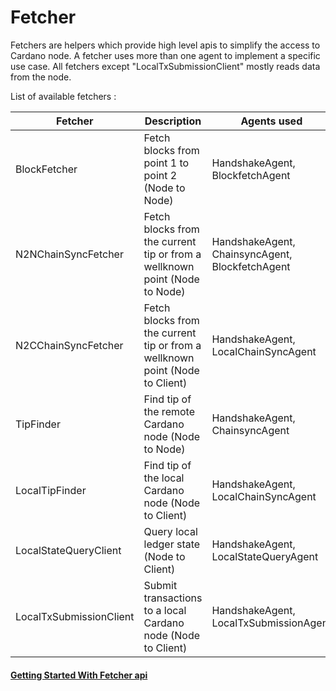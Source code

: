 # Fetcher

Fetchers are helpers which provide high level apis to simplify the access to Cardano node. A fetcher uses more than one agent to implement
a specific use case. All fetchers except "LocalTxSubmissionClient" mostly reads data from the node.  

List of available fetchers :

| Fetcher              | Description                                                                | Agents used                                     |
|----------------------|----------------------------------------------------------------------------|-------------------------------------------------|
 | BlockFetcher         | Fetch blocks from point 1 to point 2 (Node to Node)                        | HandshakeAgent, BlockfetchAgent                 |
| N2NChainSyncFetcher  | Fetch blocks from the current tip or from a wellknown point (Node to Node) | HandshakeAgent, ChainsyncAgent, BlockfetchAgent |
 | N2CChainSyncFetcher | Fetch blocks from the current tip or from a wellknown point (Node to Client)| HandshakeAgent, LocalChainSyncAgent             |
| TipFinder | Find tip of the remote Cardano node (Node to Node) | HandshakeAgent, ChainsyncAgent |
| LocalTipFinder | Find tip of the local Cardano node (Node to Client) | HandshakeAgent, LocalChainSyncAgent|
| LocalStateQueryClient | Query local ledger state (Node to Client) |  HandshakeAgent, LocalStateQueryAgent |
 | LocalTxSubmissionClient | Submit transactions to a local Cardano node (Node to Client) | HandshakeAgent, LocalTxSubmissionAgent |


#### [Getting Started With Fetcher api](fetchers/FetchersGettingStarted.md)
